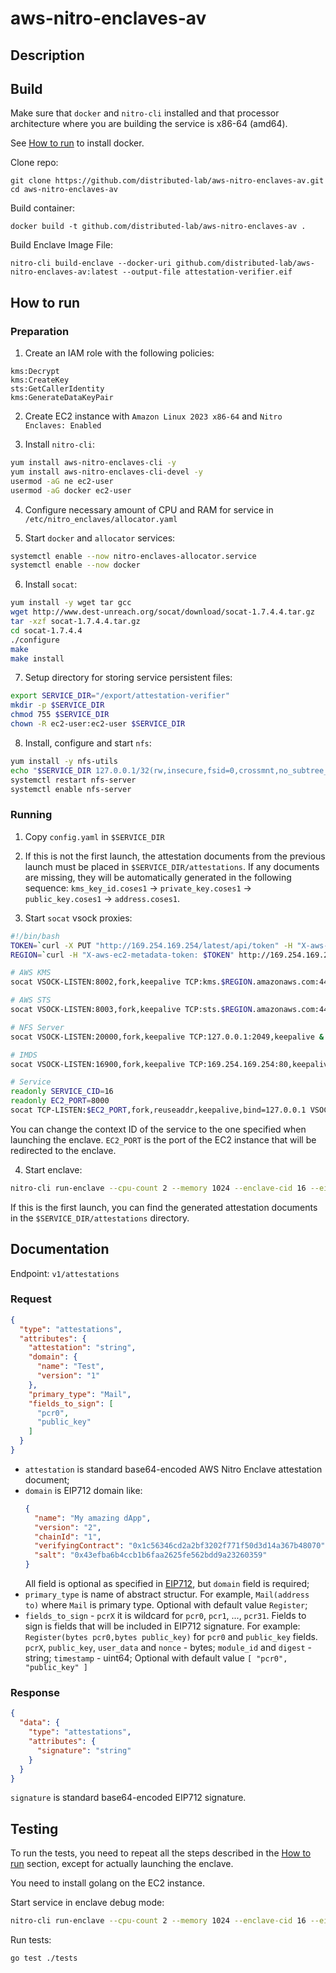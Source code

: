 # aws-nitro-enclaves-av

## Description

[//]: # (TODO: add description)

## Build
  Make sure that `docker` and `nitro-cli` installed and that processor architecture where you are building the service is x86-64 (amd64).

  See [How to run](#how-to-run) to install docker.

  Clone repo:
  ```
  git clone https://github.com/distributed-lab/aws-nitro-enclaves-av.git
  cd aws-nitro-enclaves-av
  ```

  Build container:

  ```
  docker build -t github.com/distributed-lab/aws-nitro-enclaves-av .
  ```

  Build Enclave Image File:
  ```
  nitro-cli build-enclave --docker-uri github.com/distributed-lab/aws-nitro-enclaves-av:latest --output-file attestation-verifier.eif
  ```

## How to run

### Preparation

1. Create an IAM role with the following policies:
```
kms:Decrypt
kms:CreateKey
sts:GetCallerIdentity
kms:GenerateDataKeyPair
```

2. Create EC2 instance with `Amazon Linux 2023 x86-64` and `Nitro Enclaves: Enabled`

3. Install `nitro-cli`:
```bash
yum install aws-nitro-enclaves-cli -y
yum install aws-nitro-enclaves-cli-devel -y
usermod -aG ne ec2-user
usermod -aG docker ec2-user
```

4. Configure necessary amount of CPU and RAM for service in `/etc/nitro_enclaves/allocator.yaml`

5. Start `docker` and `allocator` services:
```bash
systemctl enable --now nitro-enclaves-allocator.service
systemctl enable --now docker
```

6. Install `socat`:
```bash
yum install -y wget tar gcc
wget http://www.dest-unreach.org/socat/download/socat-1.7.4.4.tar.gz
tar -xzf socat-1.7.4.4.tar.gz
cd socat-1.7.4.4
./configure
make
make install
```

7. Setup directory for storing service persistent files:
```bash
export SERVICE_DIR="/export/attestation-verifier"
mkdir -p $SERVICE_DIR
chmod 755 $SERVICE_DIR
chown -R ec2-user:ec2-user $SERVICE_DIR
```

8. Install, configure and start `nfs`:
```bash
yum install -y nfs-utils
echo "$SERVICE_DIR 127.0.0.1/32(rw,insecure,fsid=0,crossmnt,no_subtree_check,sync,no_root_squash)" >> /etc/exports
systemctl restart nfs-server
systemctl enable nfs-server
```

### Running

1. Copy `config.yaml` in `$SERVICE_DIR`

2. If this is not the first launch, the attestation documents from the previous launch must be placed in `$SERVICE_DIR/attestations`. If any documents are missing, they will be automatically generated in the following sequence: `kms_key_id.coses1` -> `private_key.coses1` -> `public_key.coses1` -> `address.coses1`.

3. Start `socat` vsock proxies:
```bash
#!/bin/bash
TOKEN=`curl -X PUT "http://169.254.169.254/latest/api/token" -H "X-aws-ec2-metadata-token-ttl-seconds: 21600"`
REGION=`curl -H "X-aws-ec2-metadata-token: $TOKEN" http://169.254.169.254/latest/meta-data/placement/region`

# AWS KMS
socat VSOCK-LISTEN:8002,fork,keepalive TCP:kms.$REGION.amazonaws.com:443,keepalive &

# AWS STS
socat VSOCK-LISTEN:8003,fork,keepalive TCP:sts.$REGION.amazonaws.com:443,keepalive &

# NFS Server
socat VSOCK-LISTEN:20000,fork,keepalive TCP:127.0.0.1:2049,keepalive &

# IMDS
socat VSOCK-LISTEN:16900,fork,keepalive TCP:169.254.169.254:80,keepalive &

# Service
readonly SERVICE_CID=16
readonly EC2_PORT=8000
socat TCP-LISTEN:$EC2_PORT,fork,reuseaddr,keepalive,bind=127.0.0.1 VSOCK-CONNECT:$SERVICE_CID:8080,keepalive &
```

You can change the context ID of the service to the one specified when launching the enclave. `EC2_PORT` is the port of the EC2 instance that will be redirected to the enclave.

4. Start enclave:
```bash
nitro-cli run-enclave --cpu-count 2 --memory 1024 --enclave-cid 16 --eif-path attestation-verifier.eif
```

If this is the first launch, you can find the generated attestation documents in the `$SERVICE_DIR/attestations` directory.

## Documentation
Endpoint: `v1/attestations`
### Request
```json
{
  "type": "attestations",
  "attributes": {
    "attestation": "string",
    "domain": {
      "name": "Test",
      "version": "1"
    },
    "primary_type": "Mail",
    "fields_to_sign": [
      "pcr0",
      "public_key"
    ]
  }
}
```

- `attestation` is standard base64-encoded AWS Nitro Enclave attestation document;
- `domain` is EIP712 domain like:
  ```json
  {
    "name": "My amazing dApp",
    "version": "2",
    "chainId": "1",
    "verifyingContract": "0x1c56346cd2a2bf3202f771f50d3d14a367b48070",
    "salt": "0x43efba6b4ccb1b6faa2625fe562bdd9a23260359"
  }
  ```
  All field is optional as specified in [EIP712](https://eips.ethereum.org/EIPS/eip-712), but `domain` field is required;
- `primary_type` is name of abstract structur. For example, `Mail(address to)` where `Mail` is primary type. Optional with default value `Register`;
- `fields_to_sign` - `pcrX` it is wildcard for `pcr0`, `pcr1`, ..., `pcr31`. Fields to sign is fields that will be included in EIP712 signature. For example: `Register(bytes pcr0,bytes public_key)` for `pcr0` and `public_key` fields. `pcrX`, `public_key`, `user_data` and `nonce` - bytes; `module_id` and `digest` - string; `timestamp` - uint64; Optional with default value `[ "pcr0", "public_key" ]`

### Response
```json
{
  "data": {
    "type": "attestations",
    "attributes": {
      "signature": "string"
    }
  }
}
```
`signature` is standard base64-encoded EIP712 signature.

## Testing
To run the tests, you need to repeat all the steps described in the [How to run](#how-to-run) section, except for actually launching the enclave.

You need to install golang on the EC2 instance.

Start service in enclave debug mode:
```bash
nitro-cli run-enclave --cpu-count 2 --memory 1024 --enclave-cid 16 --eif-path attestation-verifier.eif --debug-mode --attach-console
```

Run tests:
```bash
go test ./tests
```
